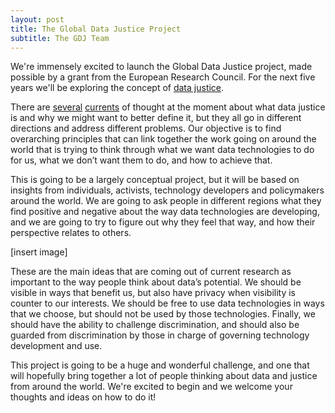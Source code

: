 ```yaml
---
layout: post
title: The Global Data Justice Project
subtitle: The GDJ Team
---
```


We're immensely excited to launch the Global Data Justice project, made possible by a grant from the European Research Council. For the next five years we'll be exploring the concept of [data justice](http://journals.sagepub.com/doi/10.1177/2053951717736335).

There are [several](https://ict4dblog.wordpress.com/2016/10/13/data-justice-for-development/) [currents](https://datajusticelab.org/) of thought at the moment about what data justice is and why we might want to better define it, but they all go in different directions and address different problems. Our objective is to find overarching principles that can link together the work going on around the world that is trying to think through what we want data technologies to do for us, what we don’t want them to do, and how to achieve that.

This is going to be a largely conceptual project, but it will be based on insights from individuals, activists, technology developers and policymakers around the world. We are going to ask people in different regions what they find positive and negative about the way data technologies are developing, and we are going to try to figure out why they feel that way, and how their perspective relates to others.

[insert image]

These are the main ideas that are coming out of current research as important to the way people think about data’s potential. We should be visible in ways that benefit us, but also have privacy when visibility is counter to our interests. We should be free to use data technologies in ways that we choose, but should not be used by those technologies. Finally, we should have the ability to challenge discrimination, and should also be guarded from discrimination by those in charge of governing technology development and use.

This project is going to be a huge and wonderful challenge, and one that will hopefully bring together a lot of people thinking about data and justice from around the world. We're excited to begin and we welcome your thoughts and ideas on how to do it!
